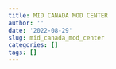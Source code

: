 ```yaml
---
title: MID CANADA MOD CENTER
author: ''
date: '2022-08-29'
slug: mid_canada_mod_center
categories: []
tags: []
---
```

